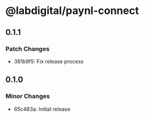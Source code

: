 # @labdigital/paynl-connect

## 0.1.1

### Patch Changes

- 381b9f5: Fix release process

## 0.1.0

### Minor Changes

- 65c483a: Initial release
